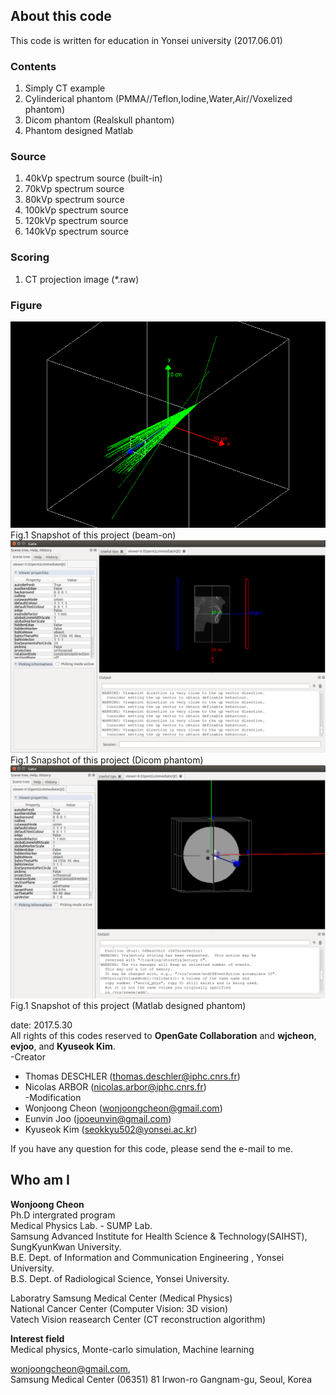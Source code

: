 ## About this code  
This code is written for education in Yonsei university (2017.06.01)

### Contents 
1) Simply CT example  
2) Cylinderical phantom (PMMA//Teflon,Iodine,Water,Air//Voxelized phantom)  
3) Dicom phantom (Realskull phantom)  
4) Phantom designed Matlab   

### Source   
1) 40kVp spectrum source (built-in)  
2) 70kVp spectrum source   
3) 80kVp spectrum source   
4) 100kVp spectrum source   
5) 120kVp spectrum source   
6) 140kVp spectrum source   

### Scoring    
1) CT projection image (*.raw)

         
### Figure    
<img src = https://github.com/wjcheon/education_CTexample_wjcheon_Gate/blob/master/BeamOn.png />  
Fig.1 Snapshot of this project (beam-on)     

  
<img src = https://github.com/wjcheon/education_CTexample_wjcheon_Gate/blob/master/DicomPhantom.png />  
Fig.1 Snapshot of this project (Dicom phantom)     


<img src = https://github.com/wjcheon/education_CTexample_wjcheon_Gate/blob/master/CylindericalPhantom_Matlab.png />  
Fig.1 Snapshot of this project (Matlab designed phantom)     



  
  
date: 2017.5.30   
All rights of this codes reserved to **OpenGate Collaboration** and **wjcheon**, **evjoo**, and **Kyuseok Kim**.    
-Creator  
 - Thomas DESCHLER (thomas.deschler@iphc.cnrs.fr)  
 - Nicolas ARBOR (nicolas.arbor@iphc.cnrs.fr)  
-Modification  
 - Wonjoong Cheon (wonjoongcheon@gmail.com)  
 - Eunvin Joo (jooeunvin@gmail.com)  
 - Kyuseok Kim (seokkyu502@yonsei.ac.kr)  

If you have any question for this code, please send the e-mail to me.  
     
  
  
  
  
    
## Who am I 
**Wonjoong Cheon**  
Ph.D intergrated program  
Medical Physics Lab. - SUMP Lab.  
Samsung Advanced Institute for Health Science & Technology(SAIHST), SungKyunKwan University.  
B.E. Dept. of Information and Communication Engineering , Yonsei University.  
B.S. Dept. of Radiological Science, Yonsei University.  

Laboratry
Samsung Medical Center (Medical Physics)  
National Cancer Center (Computer Vision: 3D vision)  
Vatech Vision reasearch Center (CT reconstruction algorithm)  

**Interest field**  
Medical physics, Monte-carlo simulation, Machine learning  

wonjoongcheon@gmail.com,   
Samsung Medical Center (06351) 81 Irwon-ro Gangnam-gu, Seoul, Korea  

